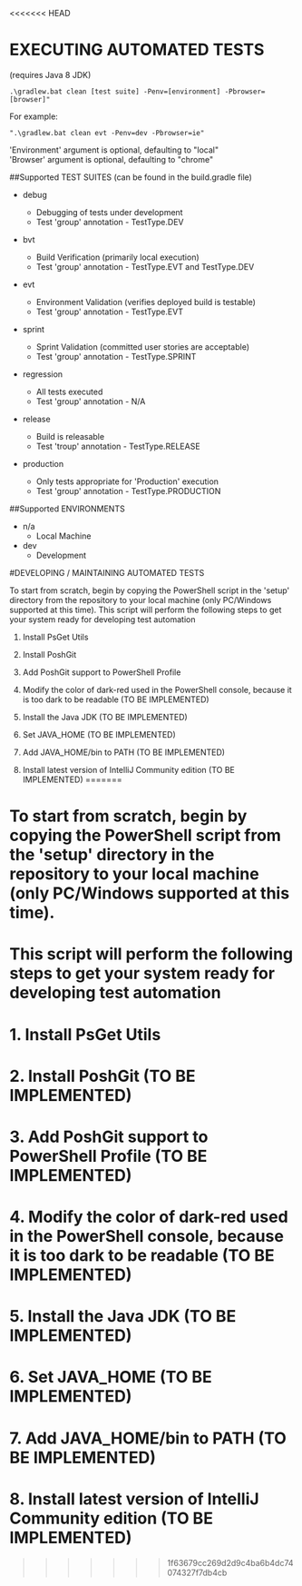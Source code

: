 <<<<<<< HEAD

# EXECUTING AUTOMATED TESTS
(requires Java 8 JDK)
~~~
.\gradlew.bat clean [test suite] -Penv=[environment] -Pbrowser=[browser]"
~~~
For example:
~~~
".\gradlew.bat clean evt -Penv=dev -Pbrowser=ie"
~~~
'Environment' argument is optional, defaulting to "local"  
'Browser' argument is optional, defaulting to "chrome"  
  
##Supported TEST SUITES
(can be found in the build.gradle file)
  
* debug  
    * Debugging of tests under development
    * Test 'group' annotation - TestType.DEV

* bvt
    * Build Verification (primarily local execution)
    * Test 'group' annotation - TestType.EVT and TestType.DEV
    
* evt
    * Environment Validation (verifies deployed build is testable)
    * Test 'group' annotation - TestType.EVT

* sprint
    * Sprint Validation (committed user stories are acceptable)
    * Test 'group' annotation - TestType.SPRINT
    
* regression
    * All tests executed
    * Test 'group' annotation - N/A
    
* release
    * Build is releasable
    * Test 'troup' annotation - TestType.RELEASE
    
* production
    * Only tests appropriate for 'Production' execution
    * Test 'group' annotation - TestType.PRODUCTION

##Supported ENVIRONMENTS

* n/a
    * Local Machine
* dev
    * Development


#DEVELOPING / MAINTAINING AUTOMATED TESTS

   To start from scratch, begin by copying the PowerShell script in the 'setup' directory from the repository to your local machine (only PC/Windows supported at this time).
   This script will perform the following steps to get your system ready for developing test automation
1.  Install PsGet Utils
2.  Install PoshGit
3.  Add PoshGit support to PowerShell Profile


4.  Modify the color of dark-red used in the PowerShell console, because it is too dark to be readable (TO BE IMPLEMENTED)
5.  Install the Java JDK (TO BE IMPLEMENTED)
6.  Set JAVA_HOME (TO BE IMPLEMENTED)
7.  Add JAVA_HOME/bin to PATH (TO BE IMPLEMENTED)
8.  Install latest version of IntelliJ Community edition (TO BE IMPLEMENTED)
=======
#   To start from scratch, begin by copying the PowerShell script from the 'setup' directory in the repository to your local machine (only PC/Windows supported at this time).
#   This script will perform the following steps to get your system ready for developing test automation
#   1.  Install PsGet Utils
#
#   2.  Install PoshGit (TO BE IMPLEMENTED)
#   3.  Add PoshGit support to PowerShell Profile (TO BE IMPLEMENTED)
#   4.  Modify the color of dark-red used in the PowerShell console, because it is too dark to be readable (TO BE IMPLEMENTED)
#   5.  Install the Java JDK (TO BE IMPLEMENTED)
#   6.  Set JAVA_HOME (TO BE IMPLEMENTED)
#   7.  Add JAVA_HOME/bin to PATH (TO BE IMPLEMENTED)
#   8.  Install latest version of IntelliJ Community edition (TO BE IMPLEMENTED)
>>>>>>> 1f63679cc269d2d9c4ba6b4dc74074327f7db4cb
